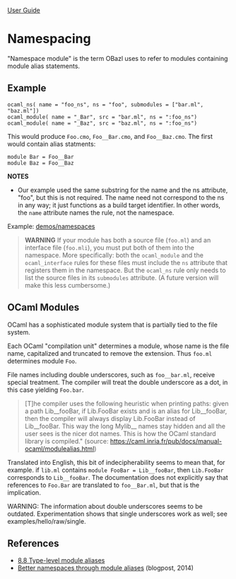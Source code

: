 [User Guide](index.md)

Namespacing
===========

"Namespace module" is the term OBazl uses to refer to modules containing
module alias statements.

Example
-------

    ocaml_ns( name = "foo_ns", ns = "foo", submodules = ["bar.ml", "baz.ml"])
    ocaml_module( name = "_Bar", src = "bar.ml", ns = ":foo_ns")
    ocaml_module( name = "_Baz", src = "baz.ml", ns = ":foo_ns")

This would produce `Foo.cmo`, `Foo__Bar.cmo`, and `Foo__Baz.cmo`. The
first would contain alias statments:

    module Bar = Foo__Bar
    module Baz = Foo__Baz

**NOTES**

-   Our example used the same substring for the name and the ns
    attribute, "foo", but this is not required. The name need not
    correspond to the ns in any way; it just functions as a build target
    identifier. In other words, the `name` attribute names the rule, not
    the namespace.

Example:
[demos/namespaces](https://github.com/obazl/dev_obazl/tree/main/demos/namespaces)

> **WARNING** If your module has both a source file (`foo.ml`) and an
> interface file (`foo.mli`), you must put both of them into the
> namespace. More specifically: both the `ocaml_module` and the
> `ocaml_interface` rules for these files must include the `ns`
> attribute that registers them in the namespace. But the `ocaml_ns`
> rule only needs to list the source files in its `submodules`
> attribute. (A future version will make this less cumbersome.)

OCaml Modules
-------------

OCaml has a sophisticated module system that is partially tied to the
file system.

Each OCaml "compilation unit" determines a module, whose name is the
file name, capitalized and truncated to remove the extension. Thus
`foo.ml` determines module `Foo`.

File names including double underscores, such as `foo__bar.ml`, receive
special treatment. The compiler will treat the double underscore as a
dot, in this case yielding `Foo.bar`.

> \[T\]he compiler uses the following heuristic when printing paths:
> given a path Lib\_\_fooBar, if Lib.FooBar exists and is an alias for
> Lib\_\_fooBar, then the compiler will always display Lib.FooBar
> instead of Lib\_\_fooBar. This way the long Mylib\_\_ names stay
> hidden and all the user sees is the nicer dot names. This is how the
> OCaml standard library is compiled.\" (source:
> https://caml.inria.fr/pub/docs/manual-ocaml/modulealias.html)

Translated into English, this bit of indecipherability seems to mean
that, for example. if `lib.ml` contains `module FooBar = Lib__fooBar`,
then `Lib.FooBar` corresponds to `Lib__fooBar`. The documentation does
not explicitly say that references to `Foo.Bar` are translated to
`foo__Bar.ml`, but that is the implication.

WARNING: The information about double underscores seems to be outdated.
Experimentation shows that single underscores work as well; see
examples/hello/raw/single.

References
----------

-   [8.8 Type-level module
    aliases](https://caml.inria.fr/pub/docs/manual-ocaml/modulealias.html)
-   [Better namespaces through module
    aliases](https://blog.janestreet.com/better-namespaces-through-module-aliases)
    (blogpost, 2014)
